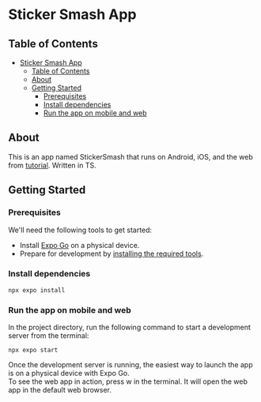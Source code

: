 # Sticker Smash App

## Table of Contents

- [Sticker Smash App](#sticker-smash-app)
  - [Table of Contents](#table-of-contents)
  - [About ](#about-)
  - [Getting Started ](#getting-started-)
    - [Prerequisites](#prerequisites)
    - [Install dependencies](#install-dependencies)
    - [Run the app on mobile and web](#run-the-app-on-mobile-and-web)

## About <a name = "about"></a>

This is an app named StickerSmash that runs on Android, iOS, and the web from [tutorial](https://docs.expo.dev/tutorial/introduction/).
Written in TS.

## Getting Started <a name = "getting_started"></a>

### Prerequisites
We'll need the following tools to get started:
- Install [Expo Go](https://expo.dev/client) on a physical device.
- Prepare for development by [installing the required tools](https://docs.expo.dev/get-started/installation/#requirements).

### Install dependencies

```
npx expo install
```

### Run the app on mobile and web

In the project directory, run the following command to start a development server from the terminal:

```
npx expo start
```
Once the development server is running, the easiest way to launch the app is on a physical device with Expo Go.  
To see the web app in action, press w in the terminal. It will open the web app in the default web browser.  




